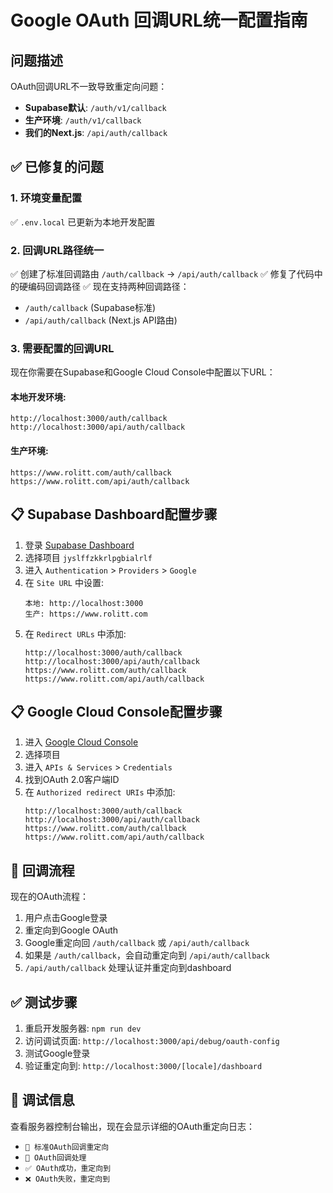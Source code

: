 # Google OAuth 回调URL统一配置指南

## 问题描述
OAuth回调URL不一致导致重定向问题：
- **Supabase默认**: `/auth/v1/callback`
- **生产环境**: `/auth/v1/callback`
- **我们的Next.js**: `/api/auth/callback`

## ✅ 已修复的问题

### 1. 环境变量配置
✅ `.env.local` 已更新为本地开发配置

### 2. 回调URL路径统一
✅ 创建了标准回调路由 `/auth/callback` → `/api/auth/callback`
✅ 修复了代码中的硬编码回调路径
✅ 现在支持两种回调路径：
- `/auth/callback` (Supabase标准)
- `/api/auth/callback` (Next.js API路由)

### 3. 需要配置的回调URL

现在你需要在Supabase和Google Cloud Console中配置以下URL：

#### 本地开发环境:
```
http://localhost:3000/auth/callback
http://localhost:3000/api/auth/callback
```

#### 生产环境:
```
https://www.rolitt.com/auth/callback
https://www.rolitt.com/api/auth/callback
```

## 📋 Supabase Dashboard配置步骤

1. 登录 [Supabase Dashboard](https://supabase.com/dashboard)
2. 选择项目 `jyslffzkkrlpgbialrlf`
3. 进入 `Authentication` > `Providers` > `Google`
4. 在 `Site URL` 中设置:
   ```
   本地: http://localhost:3000
   生产: https://www.rolitt.com
   ```
5. 在 `Redirect URLs` 中添加:
   ```
   http://localhost:3000/auth/callback
   http://localhost:3000/api/auth/callback
   https://www.rolitt.com/auth/callback
   https://www.rolitt.com/api/auth/callback
   ```

## 📋 Google Cloud Console配置步骤

1. 进入 [Google Cloud Console](https://console.cloud.google.com/)
2. 选择项目
3. 进入 `APIs & Services` > `Credentials`
4. 找到OAuth 2.0客户端ID
5. 在 `Authorized redirect URIs` 中添加:
   ```
   http://localhost:3000/auth/callback
   http://localhost:3000/api/auth/callback
   https://www.rolitt.com/auth/callback
   https://www.rolitt.com/api/auth/callback
   ```

## 🔄 回调流程

现在的OAuth流程：
1. 用户点击Google登录
2. 重定向到Google OAuth
3. Google重定向回 `/auth/callback` 或 `/api/auth/callback`
4. 如果是 `/auth/callback`，会自动重定向到 `/api/auth/callback`
5. `/api/auth/callback` 处理认证并重定向到dashboard

## ✅ 测试步骤

1. 重启开发服务器: `npm run dev`
2. 访问调试页面: `http://localhost:3000/api/debug/oauth-config`
3. 测试Google登录
4. 验证重定向到: `http://localhost:3000/[locale]/dashboard`

## 🐛 调试信息

查看服务器控制台输出，现在会显示详细的OAuth重定向日志：
- `🔄 标准OAuth回调重定向`
- `🔗 OAuth回调处理`
- `✅ OAuth成功，重定向到`
- `❌ OAuth失败，重定向到`
